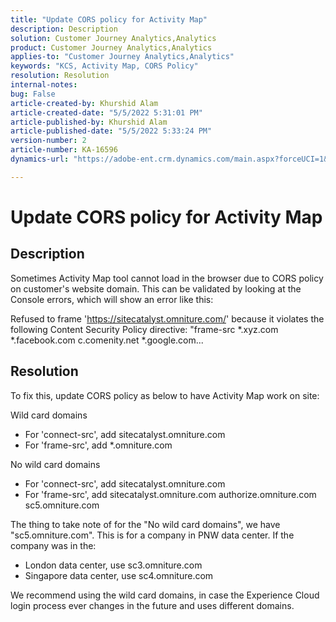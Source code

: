 ```yaml
---
title: "Update CORS policy for Activity Map"
description: Description
solution: Customer Journey Analytics,Analytics
product: Customer Journey Analytics,Analytics
applies-to: "Customer Journey Analytics,Analytics"
keywords: "KCS, Activity Map, CORS Policy"
resolution: Resolution
internal-notes: 
bug: False
article-created-by: Khurshid Alam
article-created-date: "5/5/2022 5:31:01 PM"
article-published-by: Khurshid Alam
article-published-date: "5/5/2022 5:33:24 PM"
version-number: 2
article-number: KA-16596
dynamics-url: "https://adobe-ent.crm.dynamics.com/main.aspx?forceUCI=1&pagetype=entityrecord&etn=knowledgearticle&id=618c4f20-99cc-ec11-a7b5-6045bd00dbbc"

---
```

# Update CORS policy for Activity Map

## Description


Sometimes Activity Map tool cannot load in the browser due to CORS policy on customer's website domain. This can be validated by looking at the  Console errors, which will show an error like this:

Refused to frame 'https://sitecatalyst.omniture.com/' because it violates the following Content Security Policy directive: "frame-src \*.xyz.com \*.facebook.com c.comenity.net \*.google.com...


## Resolution


To fix this, update CORS policy as below to have Activity Map work on site:

Wild card domains

- For 'connect-src', add sitecatalyst.omniture.com
- For 'frame-src', add \*.omniture.com


No wild card domains

- For 'connect-src', add sitecatalyst.omniture.com
- For 'frame-src', add sitecatalyst.omniture.com authorize.omniture.com sc5.omniture.com


The thing to take note of for the "No wild card domains", we have "sc5.omniture.com". This is for a company in PNW data center. If the company was in the:

- London data center, use sc3.omniture.com
- Singapore data center, use sc4.omniture.com


We recommend using the wild card domains, in case the Experience Cloud login process ever changes in the future and uses different domains.
